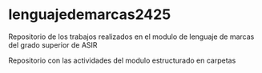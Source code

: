 # lenguajedemarcas2425
Repositorio de los trabajos realizados en el modulo de lenguaje de marcas del grado superior de ASIR

Repositorio con las actividades del modulo estructurado en carpetas
